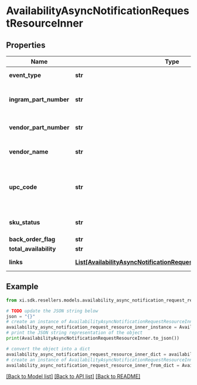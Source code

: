 # AvailabilityAsyncNotificationRequestResourceInner


## Properties

Name | Type | Description | Notes
------------ | ------------- | ------------- | -------------
**event_type** | **str** | The event name sent in the event request. | [optional] 
**ingram_part_number** | **str** | The Unique IngramMicro part number for the product. | [optional] 
**vendor_part_number** | **str** | The vendors part number for the product. | [optional] 
**vendor_name** | **str** | The name of the vendor/manufacturer of the product. | [optional] 
**upc_code** | **str** | The UPC code for the product. Consists of 12 numeric digits that are uniquly assigned to each trade item. | [optional] 
**sku_status** | **str** | Status returned saying whether sku is active. | [optional] 
**back_order_flag** | **str** | Backordered Flag. | [optional] 
**total_availability** | **str** | totalAvailability. | [optional] 
**links** | [**List[AvailabilityAsyncNotificationRequestResourceInnerLinksInner]**](AvailabilityAsyncNotificationRequestResourceInnerLinksInner.md) | Link to Order Details for the order(s). | [optional] 

## Example

```python
from xi.sdk.resellers.models.availability_async_notification_request_resource_inner import AvailabilityAsyncNotificationRequestResourceInner

# TODO update the JSON string below
json = "{}"
# create an instance of AvailabilityAsyncNotificationRequestResourceInner from a JSON string
availability_async_notification_request_resource_inner_instance = AvailabilityAsyncNotificationRequestResourceInner.from_json(json)
# print the JSON string representation of the object
print(AvailabilityAsyncNotificationRequestResourceInner.to_json())

# convert the object into a dict
availability_async_notification_request_resource_inner_dict = availability_async_notification_request_resource_inner_instance.to_dict()
# create an instance of AvailabilityAsyncNotificationRequestResourceInner from a dict
availability_async_notification_request_resource_inner_from_dict = AvailabilityAsyncNotificationRequestResourceInner.from_dict(availability_async_notification_request_resource_inner_dict)
```
[[Back to Model list]](../README.md#documentation-for-models) [[Back to API list]](../README.md#documentation-for-api-endpoints) [[Back to README]](../README.md)


